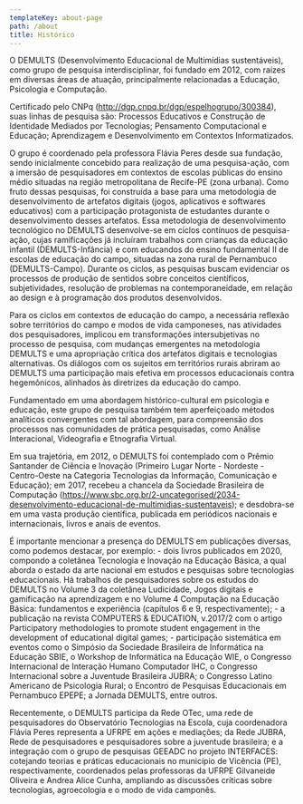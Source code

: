 ```yaml
---
templateKey: about-page
path: /about
title: Histórico
---
```

O DEMULTS (Desenvolvimento Educacional de Multimídias sustentáveis), como grupo de pesquisa interdisciplinar, foi fundado em 2012, com raízes em diversas áreas de atuação, principalmente relacionadas a Educação, Psicologia e Computação.

Certificado pelo CNPq (<http://dgp.cnpq.br/dgp/espelhogrupo/300384>), suas linhas de pesquisa são: Processos Educativos e Construção de Identidade Mediados por Tecnologias; Pensamento Computacional e Educação; Aprendizagem e Desenvolvimento em Contextos Informatizados.

O grupo é coordenado pela professora Flávia Peres desde sua fundação, sendo
inicialmente concebido para realização de uma pesquisa-ação, com a imersão de
pesquisadores em contextos de escolas públicas do ensino médio situadas na região metropolitana de Recife-PE (zona urbana). Como fruto dessas pesquisas, foi construída a base para uma metodologia de desenvolvimento de artefatos digitais (jogos, aplicativos e softwares educativos) com a participação protagonista de estudantes durante o desenvolvimento desses artefatos.
Essa metodologia de desenvolvimento tecnológico no DEMULTS desenvolve-se em ciclos contínuos de pesquisa-ação, cujas ramificações já incluíram trabalhos com crianças da educação infantil (DEMULTS-Infância) e com educandos do ensino fundamental II de escolas de educação do campo, situadas na zona rural de Pernambuco (DEMULTS-Campo). Durante os ciclos, as pesquisas buscam evidenciar os processos de produção de sentidos sobre conceitos científicos, subjetividades, resolução de problemas na contemporaneidade, em relação ao design e à programação dos produtos desenvolvidos.

Para os ciclos em contextos de educação do campo, a necessária reflexão sobre
territórios do campo e modos de vida camponeses, nas atividades dos pesquisadores, implicou em transformações intersubjetivas no processo de pesquisa, com mudanças emergentes na metodologia DEMULTS e uma apropriação crítica dos artefatos digitais e tecnologias alternativas. Os diálogos com os sujeitos em territórios rurais abriram ao DEMULTS uma participação mais efetiva em processos educacionais contra hegemônicos, alinhados às diretrizes da educação do campo.

Fundamentado em uma abordagem histórico-cultural em psicologia e educação, este grupo de pesquisa também tem aperfeiçoado métodos analíticos convergentes com tal abordagem, para compreensão dos processos nas comunidades de prática pesquisadas, como Análise Interacional, Videografia e Etnografia Virtual.

Em sua trajetória, em 2012, o DEMULTS foi contemplado com o Prêmio Santander de Ciência e Inovação (Primeiro Lugar Norte - Nordeste - Centro-Oeste na Categoria Tecnologias da Informação, Comunicação e Educação); em 2017, recebeu a chancela da Sociedade Brasileira de Computação (<https://www.sbc.org.br/2-uncategorised/2034-desenvolvimento-educacional-de-multimidias-sustentaveis>); e desdobra-se em uma vasta produção científica, publicada em periódicos nacionais e internacionais, livros e anais de eventos. 

É importante mencionar a presença do DEMULTS em publicações diversas, como podemos destacar, por exemplo: - dois livros publicados em 2020, compondo a coletânea Tecnologia e Inovação na Educação Básica, a qual aborda o estado da arte nacional em estudos e pesquisas sobre tecnologias educacionais. Há trabalhos de pesquisadores sobre os estudos do DEMULTS no Volume 3 da coletânea Ludicidade, Jogos digitais e gamificação na aprendizagem e no Volume 4 Computação na Educação Básica: fundamentos e experiência (capítulos 6 e 9, respectivamente); - a publicação na revista COMPUTERS & EDUCATION, v.2017/2 com o artigo Participatory methodologies to promote student engagement in the development of educational digital games; - participação sistemática em eventos como o Simpósio da Sociedade Brasileira de Informática na Educação SBIE, o Workshop de Informática na Educação WIE, o Congresso Internacional de Interação Humano Computador IHC, o Congresso Internacional sobre a Juventude Brasileira JUBRA; o Congresso Latino Americano de Psicologia Rural; o Encontro de Pesquisas Educacionais em Pernambuco EPEPE; a Jornada DEMULTS, entre outros. 

Recentemente, o DEMULTS participa da Rede OTec, uma rede de pesquisadores do Observatório Tecnologias na Escola, cuja coordenadora Flávia Peres representa a UFRPE em ações e mediações; da Rede JUBRA, Rede de pesquisadores e pesquisadores sobre a juventude brasileira; e a integração com o grupo de pesquisas GEEADC no projeto INTERFACES: cotejando teorias e práticas educacionais no município de Vicência (PE), respectivamente, coordenados pelas professoras da UFRPE Gilvaneide Oliveira e Andrea Alice Cunha, ampliando as discussões críticas sobre tecnologias, agroecologia e o modo de vida camponês.